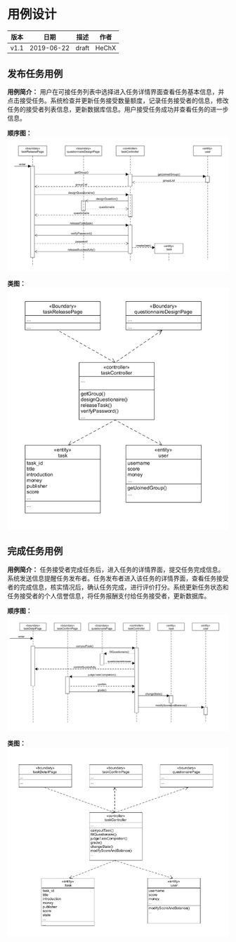 # 用例设计

版本 | 日期 | 描述 | 作者 |  
:-: | :-: | :-: | :-: |  
v1.1 | 2019-06-22 | draft | HeChX |  

## 发布任务用例
**用例简介：** 用户在可接任务列表中选择进入任务详情界面查看任务基本信息，并点击接受任务。系统检查并更新任务接受数量额度，记录任务接受者的信息，修改任务的接受者列表信息，更新数据库信息。用户接受任务成功并查看任务的进一步信息。

**顺序图：**   
![](./image/Sequence_taskRelease.png)  

**类图：**   
![](./image/Class_taskRelease.png)  


## 完成任务用例
**用例简介：** 任务接受者完成任务后，进入任务的详情界面，提交任务完成信息。系统发送信息提醒任务发布者。任务发布者进入该任务的详情界面，查看任务接受者的完成信息，核实情况后，确认任务完成，进行评价打分。系统更新任务状态和任务接受者的个人信誉信息，将任务报酬支付给任务接受者，更新数据库。 

**顺序图：**   
![](./image/Sequence_taskAccomplish.png)  

**类图：**   
![](./image/Class_taskAccomplish.png)  